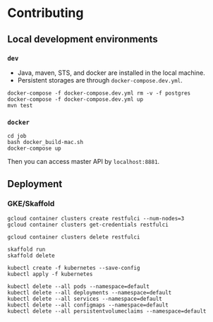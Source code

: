 # Contributing

## Local development environments

### `dev`

* Java, maven, STS, and docker are installed in the local machine.
* Persistent storages are through `docker-compose.dev.yml`.

```
docker-compose -f docker-compose.dev.yml rm -v -f postgres
docker-compose -f docker-compose.dev.yml up
mvn test
```

### `docker`

```
cd job
bash docker_build-mac.sh
docker-compose up
```

Then you can access master API by `localhost:8881`.

## Deployment

### GKE/Skaffold

```
gcloud container clusters create restfulci --num-nodes=3
gcloud container clusters get-credentials restfulci

gcloud container clusters delete restfulci
```

```
skaffold run
skaffold delete
```

```
kubectl create -f kubernetes --save-config
kubectl apply -f kubernetes

kubectl delete --all pods --namespace=default
kubectl delete --all deployments --namespace=default
kubectl delete --all services --namespace=default
kubectl delete --all configmaps --namespace=default
kubectl delete --all persistentvolumeclaims --namespace=default
```
